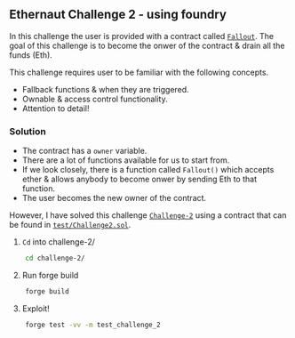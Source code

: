 ## Ethernaut Challenge 2 - using foundry

In this challenge the user is provided with a contract called [`Fallout`](./Fallout.sol). The goal of this challenge is to become the onwer of the contract & drain all the funds (Eth).

This challenge requires user to be familiar with the following concepts.

- Fallback functions & when they are triggered.
- Ownable & access control functionality.
- Attention to detail!

### Solution

- The contract has a `owner` variable.
- There are a lot of functions available for us to start from.
- If we look closely, there is a function called `Fallout()` which accepts ether & allows anybody to become onwer by sending Eth to that function.
- The user becomes the new owner of the contract.

However, I have solved this challenge [`Challenge-2`](./src/Challenge2.sol) using a contract that can be found in [`test/Challenge2.sol`](./test/Challenge2.t.sol).

1. `Cd` into challenge-2/

```sh
    cd challenge-2/
```

2. Run forge build

```sh
    forge build
```

3. Exploit!

```sh
    forge test -vv -m test_challenge_2
```
